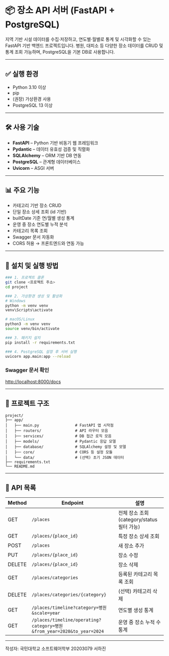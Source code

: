 # 📦 장소 API 서버 (FastAPI + PostgreSQL)

지역 기반 시설 데이터를 수집·저장하고, 연도별·월별로 통계 및 시각화할 수 있는 FastAPI 기반 백엔드 프로젝트입니다. 
병원, 대피소 등 다양한 장소 데이터를 CRUD 및 통계 조회 가능하며, PostgreSQL을 기본 DB로 사용합니다.

---

## ✅ 실행 환경

- Python 3.10 이상
- pip
- (권장) 가상환경 사용
- PostgreSQL 13 이상

---

## 🛠️ 사용 기술

- **FastAPI** – Python 기반 비동기 웹 프레임워크  
- **Pydantic** – 데이터 유효성 검증 및 직렬화  
- **SQLAlchemy** – ORM 기반 DB 연동  
- **PostgreSQL** – 관계형 데이터베이스  
- **Uvicorn** – ASGI 서버

---

## 📊 주요 기능

- 카테고리 기반 장소 CRUD
- 단일 장소 상세 조회 (id 기반)
- builtDate 기준 연/월별 생성 통계
- 운영 중 장소 연도별 누적 분석
- 카테고리 목록 조회
- Swagger 문서 자동화
- CORS 허용 → 프론트엔드와 연동 가능

---

## 📁 설치 및 실행 방법
```bash
### 1. 프로젝트 클론
git clone <프로젝트 주소>
cd project

### 2. 가상환경 생성 및 활성화
# Windows
python -m venv venv
venv\Scripts\activate

# macOS/Linux
python3 -m venv venv
source venv/bin/activate

### 3. 패키지 설치
pip install -r requirements.txt

### 4. PostgreSQL 설정 후 서버 실행
uvicorn app.main:app --reload
```

### Swagger 문서 확인
[http://localhost:8000/docs](http://localhost:8000/docs)

---

## 📄 프로젝트 구조
```
project/
├── app/
│   ├── main.py                # FastAPI 앱 시작점
│   ├── routers/               # API 라우터 모음
│   ├── services/              # DB 접근 로직 모음
│   ├── models/                # Pydantic 응답 모델
│   ├── database/              # SQLAlchemy 설정 및 모델
│   ├── core/                  # CORS 등 설정 모듈
│   └── data/                  # (선택) 초기 JSON 데이터
├── requirements.txt
└── README.md
```

---

## 📍 API 목록

| Method | Endpoint | 설명 |
|--------|----------|------|
| GET | `/places` | 전체 장소 조회 (category/status 필터 가능) |
| GET | `/places/{place_id}` | 특정 장소 상세 조회 |
| POST | `/places` | 새 장소 추가 |
| PUT | `/places/{place_id}` | 장소 수정 |
| DELETE | `/places/{place_id}` | 장소 삭제 |
| GET | `/places/categories` | 등록된 카테고리 목록 조회 |
| DELETE | `/places/categories/{category}` | (선택) 카테고리 삭제 |
| GET | `/places/timeline?category=병원&scale=year` | 연도별 생성 통계 |
| GET | `/places/timeline/operating?category=병원&from_year=2020&to_year=2024` | 운영 중 장소 누적 수 통계 |

---

작성자: 국민대학교 소프트웨어학부 20203079 서하진